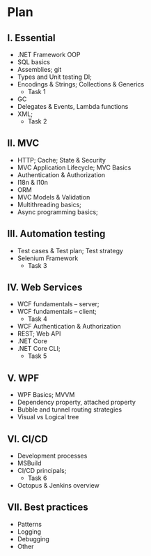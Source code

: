 # Plan #

## I. Essential
* .NET Framework OOP
* SQL basics
* Assemblies; git
* Types and Unit testing DI; 
* Encodings & Strings; Collections & Generics
    * Task 1
* GC
* Delegates & Events, Lambda functions
* XML; 
    * Task 2

## II. MVC
* HTTP; Cache; State & Security
* MVC Application Lifecycle; MVC Basics
* Authentication & Authorization 
* I18n & l10n
* ORM
* MVC Models & Validation
* Multithreading basics; 
* Async programming basics;

## III. Automation testing
* Test cases & Test plan; Test strategy
* Selenium Framework
    * Task 3

## IV. Web Services 
* WCF fundamentals – server;
* WCF fundamentals – client;
    * Task 4
* WCF Authentication & Authorization
* REST; Web API
* .NET Core 
* .NET Core CLI; 
    * Task 5

## V. WPF
* WPF Basics; MVVM
* Dependency property, attached property
* Bubble and tunnel routing strategies
* Visual vs Logical tree

## VI. CI/CD
* Development processes 
* MSBuild 
* CI/CD principals; 
    * Task 6
* Octopus & Jenkins overview 

## VII. Best practices
* Patterns 
* Logging 
* Debugging 
* Other

